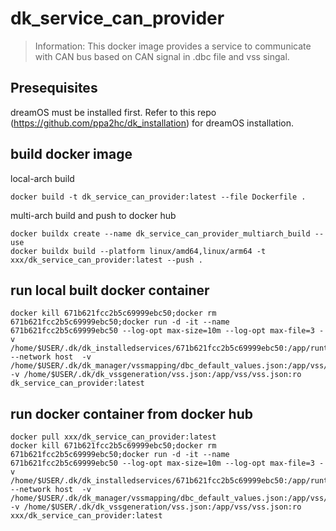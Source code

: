 # dk_service_can_provider

> Information: 
This docker image provides a service to communicate with CAN bus based on CAN signal in .dbc file and vss singal.  

## Presequisites
dreamOS must be installed first. Refer to this repo (https://github.com/ppa2hc/dk_installation) for dreamOS installation.  

## build docker image
local-arch build  
```
docker build -t dk_service_can_provider:latest --file Dockerfile .
```

multi-arch build and push to docker hub  
```
docker buildx create --name dk_service_can_provider_multiarch_build --use
docker buildx build --platform linux/amd64,linux/arm64 -t xxx/dk_service_can_provider:latest --push .
```

## run local built docker container
```
docker kill 671b621fcc2b5c69999ebc50;docker rm 671b621fcc2b5c69999ebc50;docker run -d -it --name 671b621fcc2b5c69999ebc50 --log-opt max-size=10m --log-opt max-file=3 -v /home/$USER/.dk/dk_installedservices/671b621fcc2b5c69999ebc50:/app/runtime --network host  -v /home/$USER/.dk/dk_manager/vssmapping/dbc_default_values.json:/app/vss/dbc_default_values.json:ro  -v /home/$USER/.dk/dk_vssgeneration/vss.json:/app/vss/vss.json:ro dk_service_can_provider:latest
```

## run docker container from docker hub
```
docker pull xxx/dk_service_can_provider:latest
docker kill 671b621fcc2b5c69999ebc50;docker rm 671b621fcc2b5c69999ebc50;docker run -d -it --name 671b621fcc2b5c69999ebc50 --log-opt max-size=10m --log-opt max-file=3 -v /home/$USER/.dk/dk_installedservices/671b621fcc2b5c69999ebc50:/app/runtime --network host  -v /home/$USER/.dk/dk_manager/vssmapping/dbc_default_values.json:/app/vss/dbc_default_values.json:ro  -v /home/$USER/.dk/dk_vssgeneration/vss.json:/app/vss/vss.json:ro xxx/dk_service_can_provider:latest
```